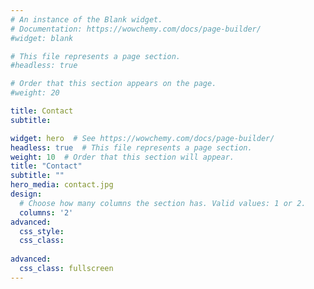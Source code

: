 ```yaml
---
# An instance of the Blank widget.
# Documentation: https://wowchemy.com/docs/page-builder/
#widget: blank

# This file represents a page section.
#headless: true

# Order that this section appears on the page.
#weight: 20

title: Contact
subtitle:

widget: hero  # See https://wowchemy.com/docs/page-builder/
headless: true  # This file represents a page section.
weight: 10  # Order that this section will appear.
title: "Contact"
subtitle: ""
hero_media: contact.jpg
design:
  # Choose how many columns the section has. Valid values: 1 or 2.
  columns: '2'
advanced:
  css_style:
  css_class:
  
advanced:
  css_class: fullscreen
---
```

